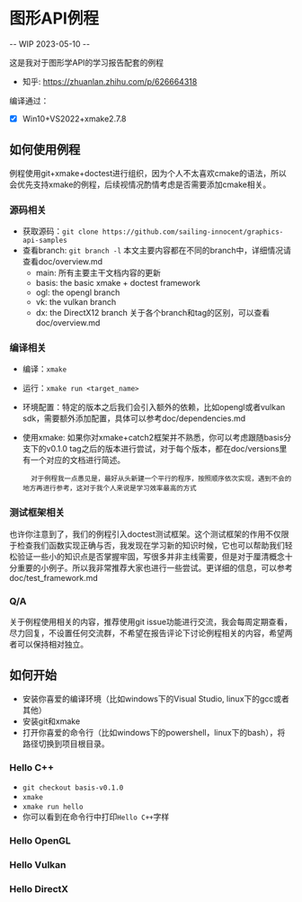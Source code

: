 # 图形API例程

-- WIP 2023-05-10 --

这是我对于图形学API的学习报告配套的例程

- 知乎: https://zhuanlan.zhihu.com/p/626664318

编译通过：
- [x] Win10+VS2022+xmake2.7.8

## 如何使用例程

例程使用git+xmake+doctest进行组织，因为个人不太喜欢cmake的语法，所以会优先支持xmake的例程，后续视情况酌情考虑是否需要添加cmake相关。

### 源码相关
- 获取源码：`git clone https://github.com/sailing-innocent/graphics-api-samples`
- 查看branch: `git branch -l` 本文主要内容都在不同的branch中，详细情况请查看doc/overview.md
  - main: 所有主要主干文档内容的更新
  - basis: the basic xmake + doctest framework
  - ogl: the opengl branch
  - vk: the vulkan branch
  - dx: the DirectX12 branch
关于各个branch和tag的区别，可以查看doc/overview.md

### 编译相关
- 编译：`xmake`
- 运行：`xmake run <target_name>`
- 环境配置：特定的版本之后我们会引入额外的依赖，比如opengl或者vulkan sdk，需要额外添加配置，具体可以参考doc/dependencies.md
- 使用xmake: 如果你对xmake+catch2框架并不熟悉，你可以考虑跟随basis分支下的v0.1.0 tag之后的版本进行尝试，对于每个版本，都在doc/versions里有一个对应的文档进行简述。

        对于例程我一点愚见是，最好从头新建一个平行的程序，按照顺序依次实现，遇到不会的地方再进行参考，这对于我个人来说是学习效率最高的方式

### 测试框架相关

也许你注意到了，我们的例程引入doctest测试框架。这个测试框架的作用不仅限于检查我们函数实现正确与否，我发现在学习新的知识时候，它也可以帮助我们轻松验证一些小的知识点是否掌握牢固，写很多并非主线需要，但是对于厘清概念十分重要的小例子。所以我非常推荐大家也进行一些尝试。更详细的信息，可以参考 doc/test_framework.md

### Q/A

关于例程使用相关的内容，推荐使用git issue功能进行交流，我会每周定期查看，尽力回复，不设置任何交流群，不希望在报告评论下讨论例程相关的内容，希望两者可以保持相对独立。


## 如何开始

- 安装你喜爱的编译环境（比如windows下的Visual Studio, linux下的gcc或者其他）
- 安装git和xmake
- 打开你喜爱的命令行（比如windows下的powershell，linux下的bash），将路径切换到项目根目录。

### Hello C++
- `git checkout basis-v0.1.0`
- `xmake`
- `xmake run hello`
- 你可以看到在命令行中打印`Hello C++`字样

### Hello OpenGL

### Hello Vulkan

### Hello DirectX
